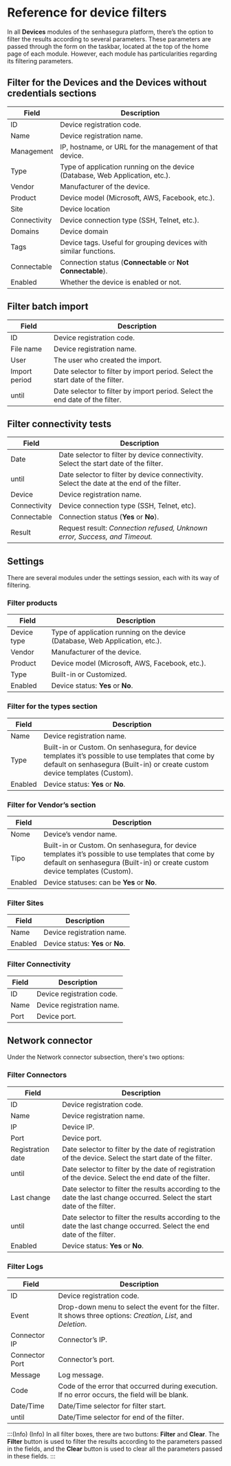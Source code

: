 # Reference for device filters

In all **Devices** modules of the senhasegura platform, there’s the option to filter the results according to several parameters. These parameters are passed through the form on the taskbar, located at the top of the home page of each module. However, each module has particularities regarding its filtering parameters.

## Filter for the Devices and the Devices without credentials sections

| Field | Description |
| --- | --- |
| ID | Device registration code. |
| Name | Device registration name. |
| Management | IP, hostname, or URL for the management of that device. |
| Type | Type of application running on the device (Database, Web Application, etc.). |
| Vendor | Manufacturer of the device. |
| Product | Device model (Microsoft, AWS, Facebook, etc.). |
| Site | Device location |
| Connectivity | Device connection type (SSH, Telnet, etc.). |
| Domains | Device domain |
| Tags | Device tags. Useful for grouping devices with similar functions. |
| Connectable | Connection status (**Connectable** or **Not Connectable**). |
| Enabled | Whether the device is enabled or not. |

## Filter batch import

| Field | Description |
| --- | --- |
| ID | Device registration code. |
| File name | Device registration name. |
| User | The user who created the import. |
| Import period | Date selector to filter by import period. Select the start date of the filter. |
| until | Date selector to filter by import period. Select the end date of the filter. |

## Filter connectivity tests

| Field | Description |
| --- | --- |
| Date | Date selector to filter by device connectivity. Select the start date of the filter. |
| until | Date selector to filter by device connectivity. Select the date at the end of the filter. |
| Device | Device registration name. |
| Connectivity | Device connection type (SSH, Telnet, etc). |
| Connectable | Connection status (**Yes** or **No**). |
| Result | Request result: *Connection refused, Unknown error, Success, and Timeout.* |

## Settings

There are several modules under the settings session, each with its way of filtering.

### Filter products

| Field | Description |
| --- | --- |
| Device type | Type of application running on the device (Database, Web Application, etc.). |
| Vendor | Manufacturer of the device. |
| Product | Device model (Microsoft, AWS, Facebook, etc.). |
| Type | Built-in or Customized. |
| Enabled | Device status: **Yes** or **No**. |

### Filter for the types section

| Field | Description |
| --- | --- |
| Name | Device registration name. |
| Type | Built-in or Custom. On senhasegura, for device templates it’s possible to use templates that come by default on senhasegura (Built-in) or create custom device templates (Custom). |
| Enabled | Device status: **Yes** or **No**. |

### Filter for Vendor’s section

| Field | Description |
| --- | --- |
| Nome | Device’s vendor name. |
| Tipo | Built-in or Custom. On senhasegura, for device templates it’s possible to use templates that come by default on senhasegura (Built-in) or create custom device templates (Custom). |
| Enabled | Device statuses: can be **Yes** or **No**. |

### Filter Sites

| Field | Description |
| --- | --- |
| Name | Device registration name. |
| Enabled | Device status: **Yes** or **No**. |

### Filter Connectivity

| Field | Description |
| --- | --- |
| ID | Device registration code. |
| Name | Device registration name. |
| Port | Device port. |

## Network connector

Under the Network connector subsection, there's two options:

### Filter Connectors

| Field | Description |
| --- | --- |
| ID | Device registration code. |
| Name | Device registration name. |
| IP | Device IP. |
| Port | Device port. |
| Registration date | Date selector to filter by the date of registration of the device. Select the start date of the filter. |
| until | Date selector to filter by the date of registration of the device. Select the end date of the filter. |
| Last change | Date selector to filter the results according to the date the last change occurred. Select the start date of the filter. |
| until | Date selector to filter the results according to the date the last change occurred. Select the end date of the filter. |
| Enabled | Device status: **Yes** or **No**. |

### Filter Logs

| Field | Description |
| --- | --- |
| ID | Device registration code. |
| Event | Drop-down menu to select the event for the filter. It shows three options: *Creation*, *List*, and *Deletion*. |
| Connector IP | Connector’s IP. |
| Connector Port | Connector’s port. |
| Message | Log message. |
| Code | Code of the error that occurred during execution. If no error occurs, the field will be blank. |
| Date/Time | Date/Time selector for filter start. |
| until | Date/Time selector for end of the filter. |

:::(Info) (Info)
In all filter boxes, there are two buttons: **Filter** and **Clear**. The **Filter** button is used to filter the results according to the parameters passed in the fields, and the **Clear** button is used to clear all the parameters passed in these fields.
:::